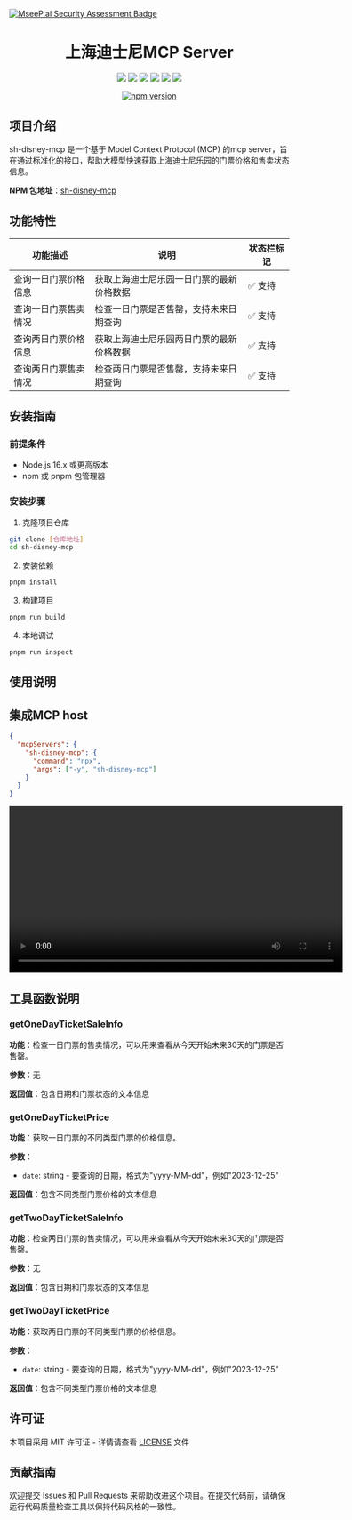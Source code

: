 [![MseeP.ai Security Assessment Badge](https://mseep.net/pr/syyuan14-sh-disney-mcp-badge.png)](https://mseep.ai/app/syyuan14-sh-disney-mcp)

<h1 align="center">上海迪士尼MCP Server</h1>

<p align="center">
  <img src="https://img.shields.io/badge/TypeScript-%23007ACC.svg?style=for-the-badge&logo=typescript&logoColor=white">
  <img src="https://img.shields.io/badge/MCP-%23FF6B6B.svg?style=for-the-badge&logoColor=white">
  <img src="https://img.shields.io/badge/axios-%235A29E4.svg?style=for-the-badge&logo=axios&logoColor=white">
  <img src="https://img.shields.io/badge/Express.js-%23000000.svg?style=for-the-badge&logo=express&logoColor=white">
  <img src="https://img.shields.io/badge/zod-%233068B7.svg?style=for-the-badge&logo=zod&logoColor=white">
  <img src="https://img.shields.io/badge/license-MIT-%237C3AED.svg?style=for-the-badge">
</p>

<p align="center">
  <a href="https://www.npmjs.com/package/sh-disney-mcp" target="_blank">
    <img src="https://img.shields.io/npm/v/sh-disney-mcp.svg?style=flat&logo=npm" alt="npm version">
  </a>
</p>

## 项目介绍

sh-disney-mcp 是一个基于 Model Context Protocol (MCP) 的mcp server，旨在通过标准化的接口，帮助大模型快速获取上海迪士尼乐园的门票价格和售卖状态信息。

**NPM 包地址**：[sh-disney-mcp](https://www.npmjs.com/package/sh-disney-mcp)

## 功能特性

| 功能描述             | 说明                                     | 状态栏标记 |
| -------------------- | ---------------------------------------- | ---------- |
| 查询一日门票价格信息 | 获取上海迪士尼乐园一日门票的最新价格数据 | ✅ 支持    |
| 查询一日门票售卖情况 | 检查一日门票是否售罄，支持未来日期查询   | ✅ 支持    |
| 查询两日门票价格信息 | 获取上海迪士尼乐园两日门票的最新价格数据 | ✅ 支持    |
| 查询两日门票售卖情况 | 检查两日门票是否售罄，支持未来日期查询   | ✅ 支持    |

## 安装指南

### 前提条件

- Node.js 16.x 或更高版本
- npm 或 pnpm 包管理器

### 安装步骤

1. 克隆项目仓库

```bash
git clone [仓库地址]
cd sh-disney-mcp
```

2. 安装依赖

```bash
pnpm install
```

3. 构建项目

```bash
pnpm run build
```

4. 本地调试

```bash
pnpm run inspect
```

## 使用说明

## 集成MCP host

```json
{
  "mcpServers": {
    "sh-disney-mcp": {
      "command": "npx",
      "args": ["-y", "sh-disney-mcp"]
    }
  }
}
```





<video src="https://github.com/user-attachments/assets/2b83de7f-bd3e-4fc4-9854-ed053d14f427" controls width="600"></video>

## 工具函数说明

### getOneDayTicketSaleInfo

**功能**：检查一日门票的售卖情况，可以用来查看从今天开始未来30天的门票是否售罄。

**参数**：无

**返回值**：包含日期和门票状态的文本信息

### getOneDayTicketPrice

**功能**：获取一日门票的不同类型门票的价格信息。

**参数**：

- `date`: string - 要查询的日期，格式为"yyyy-MM-dd"，例如"2023-12-25"

**返回值**：包含不同类型门票价格的文本信息

### getTwoDayTicketSaleInfo

**功能**：检查两日门票的售卖情况，可以用来查看从今天开始未来30天的门票是否售罄。

**参数**：无

**返回值**：包含日期和门票状态的文本信息

### getTwoDayTicketPrice

**功能**：获取两日门票的不同类型门票的价格信息。

**参数**：

- `date`: string - 要查询的日期，格式为"yyyy-MM-dd"，例如"2023-12-25"

**返回值**：包含不同类型门票价格的文本信息

## 许可证

本项目采用 MIT 许可证 - 详情请查看 [LICENSE](LICENSE) 文件

## 贡献指南

欢迎提交 Issues 和 Pull Requests 来帮助改进这个项目。在提交代码前，请确保运行代码质量检查工具以保持代码风格的一致性。
